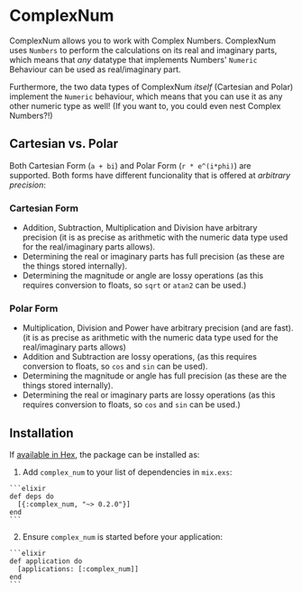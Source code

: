 # ComplexNum

ComplexNum allows you to work with Complex Numbers. ComplexNum uses `Numbers` to perform the calculations on its real and imaginary parts, which means
that _any_ datatype that implements Numbers' `Numeric` Behaviour can be used as real/imaginary part.

Furthermore, the two data types of ComplexNum _itself_ (Cartesian and Polar) implement the `Numeric` behaviour, which means that you can use it as any other numeric type as well!
(If you want to, you could even nest Complex Numbers?!)

## Cartesian vs. Polar

Both Cartesian Form (`a + bi`) and Polar Form (`r * e^(i*phi)`) are supported. Both forms have different funcionality that is offered at _arbitrary precision_:

### Cartesian Form
- Addition, Subtraction, Multiplication and Division have arbitrary precision (it is as precise as arithmetic with the numeric data type used for the real/imaginary parts allows).
- Determining the real or imaginary parts has full precision (as these are the things stored internally).
- Determining the magnitude or angle are lossy operations (as this requires conversion to floats, so `sqrt` or `atan2` can be used.)

### Polar Form
- Multiplication, Division and Power have arbitrary precision (and are fast). (it is as precise as arithmetic with the numeric data type used for the real/imaginary parts allows)
- Addition and Subtraction are lossy operations, (as this requires conversion to floats, so  `cos` and `sin` can be used).
- Determining the magnitude or angle has full precision (as these are the things stored internally).
- Determining the real or imaginary parts are lossy operations (as this requires conversion to floats, so `cos` and `sin` can be used.)


## Installation

If [available in Hex](https://hex.pm/docs/publish), the package can be installed as:

  1. Add `complex_num` to your list of dependencies in `mix.exs`:

    ```elixir
    def deps do
      [{:complex_num, "~> 0.2.0"}]
    end
    ```

  2. Ensure `complex_num` is started before your application:

    ```elixir
    def application do
      [applications: [:complex_num]]
    end
    ```

